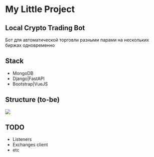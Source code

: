 # My Little Project
## Local Crypto Trading Bot

Бот для автоматической торговли разными парами на нескольких биржах одновременно

## Stack

- MongoDB
- Django|FastAPI
- Bootstrap|VueJS

## Structure (to-be)
![](https://i.imgur.com/30WsJun.png)

## TODO

- Listeners
- Exchanges client
- etc